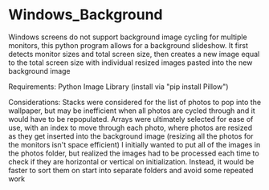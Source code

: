 # Windows_Background

Windows screens do not support background image cycling for multiple monitors, this python program allows for a background slideshow.
It first detects monitor sizes and total screen size, then creates a new image equal to the total screen size with individual resized images pasted into the new background image

Requirements:
Python Image Library (install via "pip install Pillow")

Considerations:
Stacks were considered for the list of photos to pop into the wallpaper, but may be inefficient when all photos are cycled through and it would have to be repopulated. Arrays were ultimately selected for ease of use, with an index to move through each photo, where photos are resized as they get inserted into the background image (resizing all the photos for the monitors isn't space efficient)
I initially wanted to put all of the images in the photos folder, but realized the images had to be processed each time to check if they are horizontal or vertical on initialization. Instead, it would be faster to sort them on start into separate folders and avoid some repeated work

